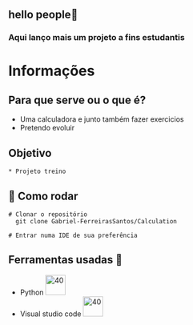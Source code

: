 ## hello people👋
### Aqui lanço mais um projeto a fins estudantis 

# Informações
## Para que serve ou o que é?
* Uma calculadora e junto também fazer exercicios
* Pretendo evoluir   

## Objetivo
    * Projeto treino

## 👷 Como rodar  
```
# Clonar o repositório
  git clone Gabriel-FerreirasSantos/Calculation
  
# Entrar numa IDE de sua preferência
```
##  Ferramentas usadas 📓

* Python <img src="https://icons.iconarchive.com/icons/papirus-team/papirus-apps/256/python-icon.png" alt="40" width="40" height="40" style="max - width:100%;"></img> </br>
* Visual studio code <img src="https://user-images.githubusercontent.com/674621/71187801-14e60a80-2280-11ea-94c9-e56576f76baf.png" alt="40" width="40" height="40" style="max - width:100%;"></img>